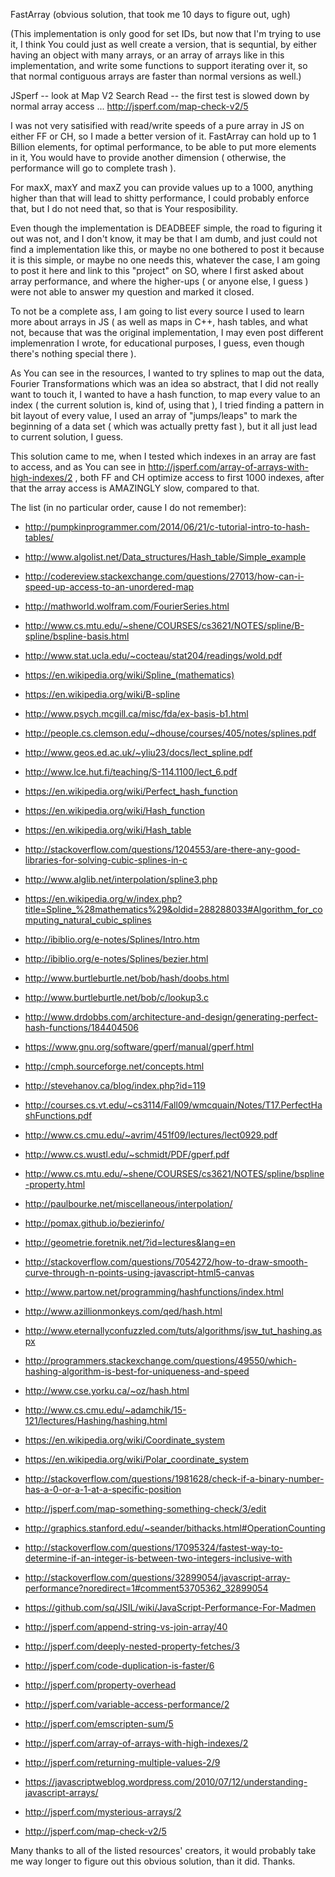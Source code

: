 FastArray (obvious solution, that took me 10 days to figure out, ugh)

(This implementation is only good for set IDs, but now that I'm trying to use it, I think You could just as well create a version, that is sequntial, by either having an object with many arrays, or an array of arrays like in this implementation, and write some functions to support iterating over it, so that normal contiguous arrays are faster than normal versions as well.)

JSperf -- look at Map V2 Search Read -- the first test is slowed down by normal array access ...
http://jsperf.com/map-check-v2/5

I was not very satisified with read/write speeds of a pure array in JS on either FF or CH, 
so I made a better version of it. FastArray can hold up to 1 Billion elements, for optimal performance, to be
able to put more elements in it, You would have to provide another dimension ( otherwise, the performance 
will go to complete trash ).

For maxX, maxY and maxZ you can provide values up to a 1000, anything higher than that will lead to shitty performance, I could probably enforce that, but I do not need that, so that is Your resposibility.

Even though the implementation is DEADBEEF simple, the road to figuring it out was not, and I don't know, it may be that I am dumb, and just could not find a implementation like this, or maybe no one bothered to post it because it is this simple, or maybe no one needs this, whatever the case, I am going to post it here and link to this "project" on SO, where I first asked about array performance, and where the higher-ups ( or anyone else, I guess ) were not able to answer my question and marked it closed.

To not be a complete ass, I am going to list every source I used to learn more about arrays in JS ( as well as maps in C++, hash tables, and what not, because that was the original implementation, I may even post different implemenration I wrote, for educational purposes, I guess, even though there's nothing special there ).

As You can see in the resources, 
I wanted to try splines to map out the data, 
Fourier Transformations which was an idea so abstract, that I did not really want to touch it, 
I wanted to have a hash function, to map every value to an index ( the current solution is, kind of, using that ), 
I tried finding a pattern in bit layout of every value, 
I used an array of "jumps/leaps" to mark the beginning of a data set ( which was actually pretty fast ),
but it all just lead to current solution, I guess.

This solution came to me, when I tested which indexes in an array are fast to access, and as You can see in http://jsperf.com/array-of-arrays-with-high-indexes/2 , both FF and CH optimize access to first 1000 indexes, after that the array access is AMAZINGLY slow, compared to that.


The list (in no particular order, cause I do not remember):

- http://pumpkinprogrammer.com/2014/06/21/c-tutorial-intro-to-hash-tables/

- http://www.algolist.net/Data_structures/Hash_table/Simple_example

- http://codereview.stackexchange.com/questions/27013/how-can-i-speed-up-access-to-an-unordered-map

- http://mathworld.wolfram.com/FourierSeries.html

- http://www.cs.mtu.edu/~shene/COURSES/cs3621/NOTES/spline/B-spline/bspline-basis.html

- http://www.stat.ucla.edu/~cocteau/stat204/readings/wold.pdf

- https://en.wikipedia.org/wiki/Spline_(mathematics)

- https://en.wikipedia.org/wiki/B-spline

- http://www.psych.mcgill.ca/misc/fda/ex-basis-b1.html

- http://people.cs.clemson.edu/~dhouse/courses/405/notes/splines.pdf

- http://www.geos.ed.ac.uk/~yliu23/docs/lect_spline.pdf

- http://www.lce.hut.fi/teaching/S-114.1100/lect_6.pdf

- https://en.wikipedia.org/wiki/Perfect_hash_function

- https://en.wikipedia.org/wiki/Hash_function

- https://en.wikipedia.org/wiki/Hash_table

- http://stackoverflow.com/questions/1204553/are-there-any-good-libraries-for-solving-cubic-splines-in-c

- http://www.alglib.net/interpolation/spline3.php

- https://en.wikipedia.org/w/index.php?title=Spline_%28mathematics%29&oldid=288288033#Algorithm_for_computing_natural_cubic_splines

- http://ibiblio.org/e-notes/Splines/Intro.htm

- http://ibiblio.org/e-notes/Splines/bezier.html

- http://www.burtleburtle.net/bob/hash/doobs.html

- http://www.burtleburtle.net/bob/c/lookup3.c

- http://www.drdobbs.com/architecture-and-design/generating-perfect-hash-functions/184404506

- https://www.gnu.org/software/gperf/manual/gperf.html

- http://cmph.sourceforge.net/concepts.html

- http://stevehanov.ca/blog/index.php?id=119

- http://courses.cs.vt.edu/~cs3114/Fall09/wmcquain/Notes/T17.PerfectHashFunctions.pdf

- http://www.cs.cmu.edu/~avrim/451f09/lectures/lect0929.pdf

- http://www.cs.wustl.edu/~schmidt/PDF/gperf.pdf

- http://www.cs.mtu.edu/~shene/COURSES/cs3621/NOTES/spline/bspline-property.html

- http://paulbourke.net/miscellaneous/interpolation/

- http://pomax.github.io/bezierinfo/

- http://geometrie.foretnik.net/?id=lectures&lang=en

- http://stackoverflow.com/questions/7054272/how-to-draw-smooth-curve-through-n-points-using-javascript-html5-canvas

- http://www.partow.net/programming/hashfunctions/index.html

- http://www.azillionmonkeys.com/qed/hash.html

- http://www.eternallyconfuzzled.com/tuts/algorithms/jsw_tut_hashing.aspx

- http://programmers.stackexchange.com/questions/49550/which-hashing-algorithm-is-best-for-uniqueness-and-speed

- http://www.cse.yorku.ca/~oz/hash.html

- http://www.cs.cmu.edu/~adamchik/15-121/lectures/Hashing/hashing.html

- https://en.wikipedia.org/wiki/Coordinate_system

- https://en.wikipedia.org/wiki/Polar_coordinate_system

- http://stackoverflow.com/questions/1981628/check-if-a-binary-number-has-a-0-or-a-1-at-a-specific-position

- http://jsperf.com/map-something-something-check/3/edit

- http://graphics.stanford.edu/~seander/bithacks.html#OperationCounting

- http://stackoverflow.com/questions/17095324/fastest-way-to-determine-if-an-integer-is-between-two-integers-inclusive-with

- http://stackoverflow.com/questions/32899054/javascript-array-performance?noredirect=1#comment53705362_32899054

- https://github.com/sq/JSIL/wiki/JavaScript-Performance-For-Madmen

- http://jsperf.com/append-string-vs-join-array/40

- http://jsperf.com/deeply-nested-property-fetches/3

- http://jsperf.com/code-duplication-is-faster/6

- http://jsperf.com/property-overhead

- http://jsperf.com/variable-access-performance/2

- http://jsperf.com/emscripten-sum/5

- http://jsperf.com/array-of-arrays-with-high-indexes/2

- http://jsperf.com/returning-multiple-values-2/9

- https://javascriptweblog.wordpress.com/2010/07/12/understanding-javascript-arrays/

- http://jsperf.com/mysterious-arrays/2

- http://jsperf.com/map-check-v2/5

Many thanks to all of the listed resources' creators, it would probably take me way longer to figure out this obvious solution, than it did. Thanks.
